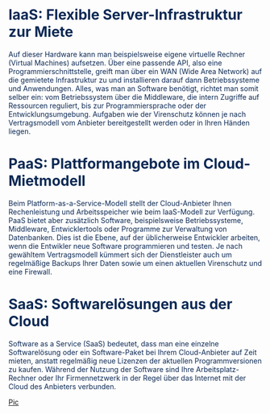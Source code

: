 
<body style="color: rgb(13, 42, 85)";>

<h1>IaaS: Flexible Server-Infrastruktur zur Miete</h1>


<p>
Auf dieser Hardware kann man beispielsweise eigene virtuelle Rechner (Virtual Machines) aufsetzen.
Über eine passende API, also eine Programmierschnittstelle, greift man über ein WAN (Wide Area Network) auf die gemietete
Infrastruktur zu und installieren darauf dann Betriebssysteme und Anwendungen. Alles, was man an Software benötigt,
richtet man somit selber ein: vom Betriebssystem über die Middleware, die intern Zugriffe auf Ressourcen reguliert, 
bis zur Programmiersprache oder der Entwicklungsumgebung. Aufgaben wie der Virenschutz können je nach Vertragsmodell 
vom Anbieter bereitgestellt werden oder in Ihren Händen liegen.

<h1>PaaS: Plattformangebote im Cloud-Mietmodell</h1>

<p>Beim Platform-as-a-Service-Modell stellt der Cloud-Anbieter Ihnen Rechenleistung und Arbeitsspeicher wie beim IaaS-Modell zur Verfügung.
PaaS bietet aber zusätzlich Software, beispielsweise Betriebssysteme, Middleware, Entwicklertools oder Programme zur Verwaltung von Datenbanken.
Dies ist die Ebene, auf der üblicherweise Entwickler arbeiten, wenn die Entwikler neue Software programmieren und testen. Je nach gewähltem
Vertragsmodell kümmert sich der Dienstleister auch um regelmäßige Backups Ihrer Daten sowie um einen aktuellen Virenschutz und eine Firewall.
 
</p>


<h1>SaaS: Softwarelösungen aus der Cloud</h1>
<p>
Software as a Service (SaaS) bedeutet, dass man eine einzelne Softwarelösung oder ein Software-Paket bei Ihrem Cloud-Anbieter auf Zeit mieten,
anstatt regelmäßig neue Lizenzen der aktuellen Programmversionen zu kaufen. Während der Nutzung der Software sind Ihre Arbeitsplatz-Rechner
oder Ihr Firmennetzwerk in der Regel über das Internet mit der Cloud des Anbieters verbunden.
 
 <a href="https://scdn1.plesk.com/wp-content/uploads/2018/07/24145531/header-blog_1920x400-comparing-cloud-models.png">Pic</a> 

</body> 
